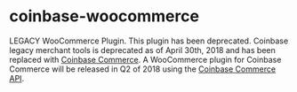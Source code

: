 coinbase-woocommerce
====================
LEGACY WooCommerce Plugin. This plugin has been deprecated. Coinbase legacy merchant tools is deprecated as of April 30th, 2018 and has been replaced with [Coinbase Commerce](commerce.coinbase.com). A WooCommerce plugin for Coinbase Commerce will be released in Q2 of 2018 using the [Coinbase Commerce API](commerce.coinbase.com/docs/api). 
